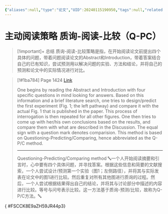 ```yaml
---
{"aliases":null,"type":"论文","UID":20240115190950,"tags":null,"related":null,"status":null,"banner_icon":"📄","date":"2024-01-15","dg-publish":true,"permalink":"/10-Card/主动阅读策略 质询-阅读-比较（Q-PC） 1/","dgPassFrontmatter":true,"noteIcon":""}
---
```


# 主动阅读策略 质询-阅读-比较（Q-PC）

> [!important]+ 总结
> 质询-阅读-比较策略是指，在开始阅读论文前提出四个具体的问题，带着问题阅读论文的Abstract和Introduction，带着答案结合自己的已有知识，尝试预测用以解决问题的实验、方法和结论，并将自己的预测和论文中的实际情况进行对比。
> 


> [!#1ba784] Page 1424 [Link](zotero://open-pdf/library/items/ZH59JR44?page=3&annotation=FSCCK8E9)
> 
> One begins by reading the Abstract and Introduction with four specific questions in mind looking for answers. Based on this information and a brief literature search, one tries to design/predict the first experiment (Fig. 1; the left pathway) and compare it with the actual Fig. 1 that is published in the paper. This process of interrogation is then repeated for all other figures. One then tries to come up with her/his own conclusions based on the results, and compare them with what are described in the Discussion. The equal sign with a question mark denotes comparision. This method is based on Questioning-Predicting/Comparing, hence abbreviated as the Q-P/C method.
> 
> ---
> Questioning-Predicting/Comparing method
> 🔤一个人开始阅读摘要和引言时，心中要有四个具体问题，并寻找答案。根据这些信息和简要的文献搜索，一个人尝试设计/预测第一个实验（图1；左侧路径），并将其与实际发表在论文中的图1进行比较。然后重复对所有其他图进行质询的过程。然后，一个人尝试根据结果得出自己的结论，并将其与讨论部分中描述的内容进行比较。等号与问号表示比较。这一方法基于质询-预测/比较，故称为Q-P/C方法。🔤
>
{ #FSCCK8E9aZH59JR44p3}




